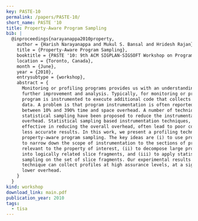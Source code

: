 ```yaml
---
key: PASTE-10
permalink: /papers/PASTE-10/
short_name: PASTE '10
title: Property-Aware Program Sampling
bib: |
  @inproceedings{narayanappa2010property,
    author = {Harish Narayanappa and Mukul S. Bansal and Hridesh Rajan},
    title = {Property-Aware Program Sampling},
    booktitle = {PASTE '10: 9th ACM SIGPLAN-SIGSOFT Workshop on Program Analysis for Software Tools and Engineering},
    location = {Toronto, Canada},
    month = {June},
    year = {2010},
    entrysubtype = {workshop},
    abstract = {
      Monitoring or profiling programs provides us with an understanding for its
      further improvement and analysis. Typically, for monitoring or profiling, the
      program is instrumented to execute additional code that collects necessary
      data. A problem is that program instrumentation is often reported to cause
      between 10% and 390% time and space overhead. A number of techniques based on
      statistical sampling have been proposed to reduce the instrumentation
      overhead. Statistical sampling based instrumentation techniques, although
      effective in reducing the overall overhead, often lead to poor coverage or
      less accurate results. In this work, we present a profiling technique based on
      property-aware program sampling. The key ideas are (i) to use program slicing
      to narrow down the scope of instrumentation to the sections of program
      relevant to the property of interest, (ii) to decompose large program slices
      into logically related slice fragments, and (iii) to apply statistical
      sampling on the set of slice fragments. Our experimental results show that our
      technique can collect profiles at high assurance levels, at a significantly
      lower overhead.
    }
  }
kind: workshop
download_link: main.pdf
publication_year: 2010
tags:
  - tisa
---
```

